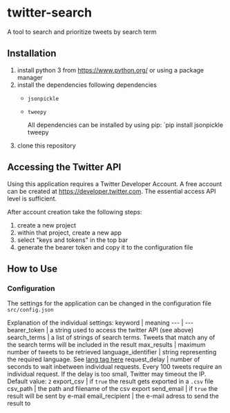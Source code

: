 # twitter-search
A tool to search and prioritize tweets by search term

## Installation
1. install python 3 from <https://www.python.org/> or using a package manager
2. install the dependencies following dependencies
    - `jsonpickle`
    - `tweepy`
    
        All dependencies can be installed by using pip: `pip install jsonpickle tweepy
3. clone this repository

## Accessing the Twitter API
Using this application requires a Twitter Developer Account. 
A free account can be created at <https://developer.twitter.com>.
The essential access API level is sufficient.

After account creation take the following steps:
1. create a new project
2. within that project, create a new app
3. select "keys and tokens" in the top bar
4. generate the bearer token and copy it to the configuration file

## How to Use

### Configuration
The settings for the application can be changed in the configuration file `src/config.json`

Explanation of the individual settings:
keyword | meaning
--- | ---
bearer_token | a string used to access the twitter API (see above)
search_terms | a list of strings of search terms. Tweets that match any of the search terms will be included in the result
max_results | maximum number of tweets to be retrieved
language_identifier | string representing the required language. See [lang tag here](https://developer.twitter.com/en/docs/twitter-api/tweets/search/integrate/build-a-query#list)
request_delay | number of seconds to wait inbetween individual requests. Every 100 tweets require an individual request. If the delay is too small, Twitter may timeout the IP. Default value: `2`
export_csv | if `true` the result gets exported in a `.csv` file
csv_path | the path and filename of the csv export
send_email | if `true` the result will be sent by e-mail
email_recipient | the e-mail adress to send the result to

